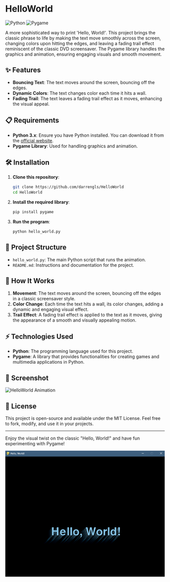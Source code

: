 # HelloWorld

![Python](https://img.shields.io/badge/Python-3.x-blue?style=flat-square&logo=python)
![Pygame](https://img.shields.io/badge/Pygame-2.x-green?style=flat-square&logo=python)

A more sophisticated way to print 'Hello, World!'. This project brings the classic phrase to life by making the text move smoothly across the screen, changing colors upon hitting the edges, and leaving a fading trail effect reminiscent of the classic DVD screensaver. The Pygame library handles the graphics and animation, ensuring engaging visuals and smooth movement.

## ✨ Features

- **Bouncing Text**: The text moves around the screen, bouncing off the edges.
- **Dynamic Colors**: The text changes color each time it hits a wall.
- **Fading Trail**: The text leaves a fading trail effect as it moves, enhancing the visual appeal.

## 📋 Requirements

- **Python 3.x**: Ensure you have Python installed. You can download it from the [official website](https://www.python.org/).
- **Pygame Library**: Used for handling graphics and animation.

## 🛠️ Installation

1. **Clone this repository**:
    ```bash
    git clone https://github.com/darrengls/HelloWorld
    cd HelloWorld
    ```
   
2. **Install the required library**:
    ```bash
    pip install pygame
    ```

3. **Run the program**:
    ```bash
    python hello_world.py
    ```

## 📂 Project Structure

- `hello_world.py`: The main Python script that runs the animation.
- `README.md`: Instructions and documentation for the project.

## 📖 How It Works

1. **Movement**: The text moves around the screen, bouncing off the edges in a classic screensaver style.
2. **Color Change**: Each time the text hits a wall, its color changes, adding a dynamic and engaging visual effect.
3. **Trail Effect**: A fading trail effect is applied to the text as it moves, giving the appearance of a smooth and visually appealing motion.

## ⚡ Technologies Used

- **Python**: The programming language used for this project.
- **Pygame**: A library that provides functionalities for creating games and multimedia applications in Python.

## 📸 Screenshot

![HelloWorld Animation](assets/hello_world_screenshot.png) <!-- Replace with your image path -->

## 🔗 License

This project is open-source and available under the MIT License. Feel free to fork, modify, and use it in your projects.

---

Enjoy the visual twist on the classic "Hello, World!" and have fun experimenting with Pygame!

![Hello, World!](HelloWorld.png)